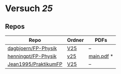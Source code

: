 # Versuch *25*

## Repos

|                        Repo                        |                            Ordner                            |                                                                          PDFs                                                                           |
|----------------------------------------------------|--------------------------------------------------------------|---------------------------------------------------------------------------------------------------------------------------------------------------------|
|[dagbjoern/FP-Physik](../repo/dagbjoern/FP-Physik)  |[V25](https://github.com/dagbjoern/FP-Physik/tree/master/V25) |–                                                                                                                                                        |
|[henningpt/FP-Physik](../repo/henningpt/FP-Physik)  |[v25](https://github.com/henningpt/FP-Physik/tree/master/v25) |[main.pdf](https://docs.google.com/viewer?url=https://raw.githubusercontent.com/NicoWeio/awesome-ap-pdfs/main/henningpt%E2%88%95FP-Physik/25/main.pdf) \*|
|[Jean1995/PraktikumFP](../repo/Jean1995/PraktikumFP)|[V25](https://github.com/Jean1995/PraktikumFP/tree/master/V25)|–                                                                                                                                                        |
